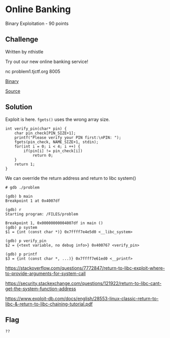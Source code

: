 # Online Banking
Binary Exploitation - 90 points

## Challenge 

Written by nthistle

Try out our new online banking service!

nc problem1.tjctf.org 8005

[Binary](b227d63762bf31ccd91aba57d50ab405d5dbe252a43b39acc9d86b6e2fdf74e3_problem) 

[Source](c78eed9e241b2e36eacd5f86a715cbde06ee4c51c66603734dea7fc2e9c32669_problem.c)

## Solution

Exploit is here. `fgets()` uses the wrong array size.

	int verify_pin(char* pin) {
	    char pin_check[PIN_SIZE+1];
	    printf("Please verify your PIN first:\nPIN: ");
	    fgets(pin_check, NAME_SIZE+1, stdin);
	    for(int i = 0; i < 4; i ++) {
	        if(pin[i] != pin_check[i])
	            return 0;
	    }
	    return 1;
	}

We can override the return address and return to libc system()



	# gdb ./problem 
	
	(gdb) b main    
	Breakpoint 1 at 0x4007df

	(gdb) r
	Starting program: /FILES/problem 

	Breakpoint 1, 0x00000000004007df in main ()
	(gdb) p system
	$1 = {int (const char *)} 0x7ffff7e4e5d0 <__libc_system>

	(gdb) p verify_pin
	$2 = {<text variable, no debug info>} 0x400767 <verify_pin>

	(gdb) p printf    
	$3 = {int (const char *, ...)} 0x7ffff7e61ed0 <__printf>


https://stackoverflow.com/questions/7772847/return-to-libc-exploit-where-to-provide-arguments-for-system-call

https://security.stackexchange.com/questions/121922/return-to-libc-cant-get-the-system-function-address

https://www.exploit-db.com/docs/english/28553-linux-classic-return-to-libc-&-return-to-libc-chaining-tutorial.pdf


## Flag

	??